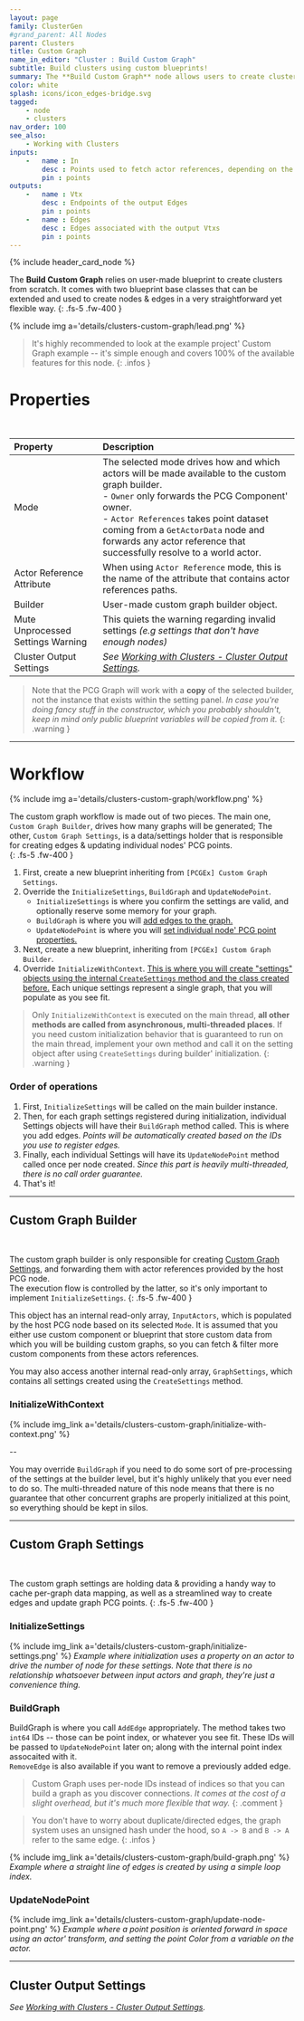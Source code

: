 ```yaml
---
layout: page
family: ClusterGen
#grand_parent: All Nodes
parent: Clusters
title: Custom Graph
name_in_editor: "Cluster : Build Custom Graph"
subtitle: Build clusters using custom blueprints!
summary: The **Build Custom Graph** node allows users to create clusters and their edges using custom blueprints, offering flexibility to generate and manage graphs through blueprint base classes that can be extended.
color: white
splash: icons/icon_edges-bridge.svg
tagged: 
    - node
    - clusters
nav_order: 100
see_also: 
    - Working with Clusters
inputs:
    -   name : In
        desc : Points used to fetch actor references, depending on the selected mode.
        pin : points
outputs:
    -   name : Vtx
        desc : Endpoints of the output Edges
        pin : points
    -   name : Edges
        desc : Edges associated with the output Vtxs
        pin : points
---
```


{% include header_card_node %}

The **Build Custom Graph** relies on user-made blueprint to create clusters from scratch. It comes with two blueprint base classes that can be extended and used to create nodes & edges in a very straightforward yet flexible way.
{: .fs-5 .fw-400 } 

{% include img a='details/clusters-custom-graph/lead.png' %}

> It's highly recommended to look at the example project' Custom Graph example -- it's simple enough and covers 100% of the available features for this node.
{: .infos }

# Properties
<br>

| Property       | Description          |
|:-------------|:------------------|
| Mode           | The selected mode drives how and which actors will be made available to the custom graph builder.<br>- `Owner` only forwards the PCG Component' owner.<br>- `Actor References` takes point dataset coming from a `GetActorData` node and forwards any actor reference that successfully resolve to a world actor. |
| Actor Reference Attribute           | When using `Actor Reference` mode, this is the name of the attribute that contains actor references paths. |
| Builder           | User-made custom graph builder object. |
| Mute Unprocessed Settings Warning           | This quiets the warning regarding invalid settings *(e.g settings that don't have enough nodes)* |
| Cluster Output Settings | *See [Working with Clusters - Cluster Output Settings](/PCGExtendedToolkit/doc-general/working-with-clusters.html#cluster-output-settings).* |

> Note that the PCG Graph will work with a **copy** of the selected builder, not the instance that exists within the setting panel. *In case you're doing fancy stuff in the constructor, which you probably shouldn't, keep in mind only public blueprint variables will be copied from it.*
{: .warning }

---
# Workflow

{% include img a='details/clusters-custom-graph/workflow.png' %}  

The custom graph workflow is made out of two pieces. The main one, `Custom Graph Builder`, drives how many graphs will be generated; The other, `Custom Graph Settings`, is a data/settings holder that is responsible for creating edges & updating individual nodes' PCG points.  
{: .fs-5 .fw-400 } 

1. First, create a new blueprint inheriting from `[PCGEx] Custom Graph Settings`.
2. Override the `InitializeSettings`, `BuildGraph` and `UpdateNodePoint`.
    * `InitializeSettings` is where you confirm the settings are valid, and optionally reserve some memory for your graph.
    * `BuildGraph` is where you will <u>add edges to the graph.</u>
    * `UpdateNodePoint` is where you will <u>set individual node' PCG point properties.</u>
3. Next, create a new blueprint, inheriting from `[PCGEx] Custom Graph Builder`.  
4. Override `InitializeWithContext`.
    <u>This is where you will create "settings" objects using the internal <code>CreateSettings</code> method and the class created before.</u> Each unique settings represent a single graph, that you will populate as you see fit.


> Only `InitializeWithContext` is executed on the main thread, **all other methods are called from asynchronous, multi-threaded places**. If you need custom initialization behavior that is guaranteed to run on the main thread, implement your own method and call it on the setting object after using `CreateSettings` during builder' initialization.
{: .warning }

### Order of operations

1. First, `InitializeSettings` will be called on the main builder instance.
2. Then, for each graph settings registered during initialization, individual Settings objects will have their `BuildGraph` method called. This is where you add edges. *Points will be automatically created based on the IDs you use to register edges.*
3. Finally, each individual Settings will have its `UpdateNodePoint` method called once per node created. *Since this part is heavily multi-threaded, there is no call order guarantee.*
4. That's it!

---
## Custom Graph Builder
<br>

The custom graph builder is only responsible for creating [Custom Graph Settings](#custom-graph-settings), and forwarding them with actor references provided by the host PCG node.  
The execution flow is controlled by the latter, so it's only important to implement `InitializeSettings`.
{: .fs-5 .fw-400 } 

This object has an internal read-only array, `InputActors`, which is populated by the host PCG node based on its selected `Mode`. It is assumed that you either use custom component or blueprint that store custom data from which you will be building custom graphs, so you can fetch & filter more custom components from these actors references.  

You may also access another internal read-only array, `GraphSettings`, which contains all settings created using the `CreateSettings` method. 

### InitializeWithContext

{% include img_link a='details/clusters-custom-graph/initialize-with-context.png' %}

--

You may override `BuildGraph` if you need to do some sort of pre-processing of the settings at the builder level, but it's highly unlikely that you ever need to do so. The multi-threaded nature of this node means that there is no guarantee that other concurrent graphs are properly initialized at this point, so everything should be kept in silos.  

---
## Custom Graph Settings
<br>

The custom graph settings are holding data & providing a handy way to cache per-graph data mapping, as well as a streamlined way to create edges and update graph PCG points. 
{: .fs-5 .fw-400 } 

### InitializeSettings

{% include img_link a='details/clusters-custom-graph/initialize-settings.png' %}
*Example where initialization uses a property on an actor to drive the number of node for these settings. Note that there is no relationship whatsoever between input actors and graph, they're just a convenience thing.*

### BuildGraph

BuildGraph is where you call `AddEdge` appropriately. The method takes two `int64` IDs -- those can be point index, or whatever you see fit. These IDs will be passed to `UpdateNodePoint` later on; along with the internal point index assocaited with it.  
`RemoveEdge` is also available if you want to remove a previously added edge.

> Custom Graph uses per-node IDs instead of indices so that you can build a graph as you discover connections. *It comes at the cost of a slight overhead, but it's much more flexible that way.*
{: .comment }

> You don't have to worry about duplicate/directed edges, the graph system uses an unsigned hash under the hood, so `A -> B` and `B -> A` refer to the same edge.
{: .infos }

{% include img_link a='details/clusters-custom-graph/build-graph.png' %}
*Example where a straight line of edges is created by using a simple loop index.*

### UpdateNodePoint

{% include img_link a='details/clusters-custom-graph/update-node-point.png' %}
*Example where a point position is oriented forward in space using an actor' transform, and setting the point Color from a variable on the actor.*


---
## Cluster Output Settings
*See [Working with Clusters - Cluster Output Settings](/PCGExtendedToolkit/doc-general/working-with-clusters.html#cluster-output-settings).*